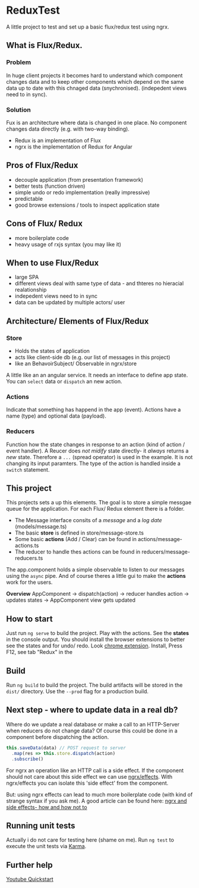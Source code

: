 # ReduxTest
A little project to test and set up a basic flux/redux test using ngrx.

## What is Flux/Redux.
### Problem
In huge client projects it becomes hard to understand which component changes data and to keep
other components which depend on the same data up to date with this chnaged data (snychronised).
(indepedent views need to in sync).

### Solution
Fux is an architecture where data is changed in one place. No component changes data directly (e.g. with two-way binding).
  - Redux is an implementation of Flux
  - ngrx is the implementation of Redux for Angular

## Pros of Flux/Redux
- decouple application (from presentation framework)
- better tests (function driven)
- simple undo or redo implementation (really impressive)
- predictable
- good browse extensions / tools to inspect application state

## Cons of Flux/ Redux
- more boilerplate code
- heavy usage of rxjs syntax (you may like it)

## When to use Flux/Redux
- large SPA
- different views deal with same type of data - and thteres no hieracial realationship
- indepedent views need to in sync
- data can be updated by multiple actors/ user

## Architecture/ Elements of Flux/Redux
### Store
  - Holds the states of application
  - acts like client-side db  (e.g. our list of messages in this project)
  - like an BehavoirSubject/ Observable in ngrx/store

A little like an an angular service. It needs an interface to define app state.
You can `select` data or `dispatch` an new action.

### Actions
Indicate that something has happend in the app (event). Actions have a name (type) and optional data (payload).

### Reducers
Function how the state changes in response to an action (kind of action / event handler).
A Reucer does *not midify* state directly- it *always* returns a *new* state.
Therefore a `...` (spread operator) is used in the example.
It is not changing its input paramters.  The type of the action is handled inside a `switch` statement.

## This project
This projects sets a up this elements. The goal is to store a simple messgae queue for the application.
For each Flux/ Redux element there is a folder.

- The Message interface consits of a *message* and a *log date* (models/message.ts)
- The basic **store** is defined in store/message-store.ts
- Some basic **actions** (Add / Clear) can be found in actions/message-actions.ts
- The reducer to handle thes actions can be found in reducers/message-reducers.ts

The app.component holds a simple observable to listen to our messages using the `async` pipe.
And of course theres a little gui to make the **actions** work for the users.

**Overview**
AppComponent -> dispatch(action) -> reducer handles action -> updates states -> AppComponent view gets updated

## How to start
Just run `ng serve` to build the project.
Play with the actions.
See the **states** in the console output.
You should install the browser extensions to better see the states and for undo/ redo. 
Look [chrome extension](https://chrome.google.com/webstore/detail/redux-devtools/lmhkpmbekcpmknklioeibfkpmmfibljd).
Install, Press F12, see tab "Redux" in the 

## Build
Run `ng build` to build the project. The build artifacts will be stored in the `dist/` directory. Use the `--prod` flag for a production build.

## Next step - where to update data in a real db?
Where do we update a real database or make a call to an HTTP-Server when reducers do not change data?
Of course this could be done in a component before dispatching the action.

```ts
this.saveData(data) // POST request to server
  .map(res => this.store.dispatch(action)
  .subscribe()
```
For ngrx an operation like an HTTP call is a side effect.
If the component should not care about this side effect we can use [ngrx/effects](https://github.com/ngrx/platform/blob/master/docs/effects/README.md).
With ngrx/effects you can isolate this 'side effect' from the component.

But: using ngrx effects can lead to much more boilerplate code (with kind of strange syntax if you ask me).
A good article can be found here: [ngrx and side effects- how and how not to](https://medium.com/@m3po22/stop-using-ngrx-effects-for-that-a6ccfe186399)

## Running unit tests
Actually i do not care for testing here (shame on me).
Run `ng test` to execute the unit tests via [Karma](https://karma-runner.github.io).

## Further help
[Youtube Quickstart](https://www.youtube.com/watch?v=f97ICOaekNU)
